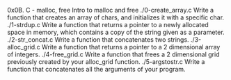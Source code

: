 0x0B. C - malloc, free
Intro to malloc and free
./0-create_array.c
Write a function that creates an array of chars, and initializes it with a specific char.
./1-strdup.c
Write a function that returns a pointer to a newly allocated space in memory, which contains a copy of the string given as a parameter.
./2-str_concat.c
Write a function that concatenates two strings.
./3-alloc_grid.c
Write a function that returns a pointer to a 2 dimensional array of integers.
./4-free_grid.c
Write a function that frees a 2 dimensional grid previously created by your alloc_grid function.
./5-argstostr.c
Write a function that concatenates all the arguments of your program.

